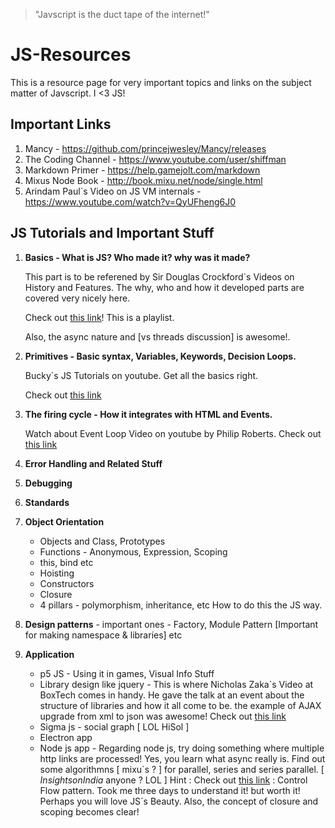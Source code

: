 > "Javscript is the duct tape of the internet!"

# JS-Resources
This is a resource page for very important topics and links on the subject matter of Javscript. I <3 JS!

## Important Links
1. Mancy - https://github.com/princejwesley/Mancy/releases
2. The Coding Channel - https://www.youtube.com/user/shiffman
3. Markdown Primer - https://help.gamejolt.com/markdown
4. Mixus Node Book - http://book.mixu.net/node/single.html
5. Arindam Paul\`s Video on JS VM internals - https://www.youtube.com/watch?v=QyUFheng6J0

## JS Tutorials and Important Stuff

1. **Basics - What is JS? Who made it? why was it made?**

    This part is to be referened by Sir Douglas Crockford\`s Videos on History and Features. The why, who and how it developed parts are covered very nicely here.
    
    Check out [this link](https://www.youtube.com/watch?v=JxAXlJEmNMg&list=PL7664379246A246CB)! This is a playlist.

    Also, the async nature and [vs threads discussion] is awesome!.

2. **Primitives - Basic syntax, Variables, Keywords, Decision Loops.**

    Bucky\`s JS Tutorials on youtube. Get all the basics right.
    
    Check out [this link](https://www.youtube.com/watch?v=yQaAGmHNn9s&list=PL46F0A159EC02DF82)

3. **The firing cycle - How it integrates with HTML and Events.**

    Watch about Event Loop Video on youtube by Philip Roberts. Check out [this link](https://www.youtube.com/watch?v=8aGhZQkoFbQ)
    
4. **Error Handling and Related Stuff**

5. **Debugging**

6. **Standards**

7. **Object Orientation**
    - Objects and Class, Prototypes
    - Functions - Anonymous, Expression, Scoping
    - this, bind etc
    - Hoisting
    - Constructors
    - Closure
    - 4 pillars - polymorphism, inheritance, etc How to do this the JS way.
  
 8. **Design patterns** - important ones - Factory, Module Pattern [Important for making namespace & libraries] etc
 
 9. **Application**
    - p5 JS - Using it in games, Visual Info Stuff
    - Library design like jquery - This is where Nicholas Zaka\`s Video at BoxTech comes in handy. He gave the talk at an event about the structure of libraries and how it all come to be. the example of AJAX upgrade from xml to json was awesome! Check out [this link](https://www.youtube.com/watch?v=mKouqShWI4o)
    - Sigma js - social graph [ LOL HiSol ]
    - Electron app
    - Node js app - Regarding node js, try doing something where multiple http links are processed! Yes, you learn what async really is. Find out some algorithmns [ mixu\`s ? ] for parallel, series and series parallel. [ *InsightsonIndia* anyone ? LOL ] Hint : Check out [this link](http://book.mixu.net/node/ch7.html) : Control Flow pattern. Took me three days to understand it! but worth it! Perhaps you will love JS\`s Beauty. Also, the concept of closure and scoping becomes clear!
